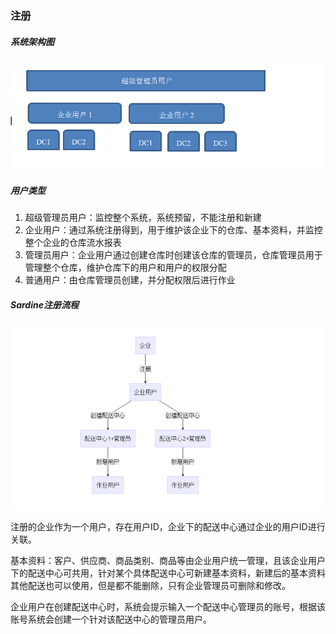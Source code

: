 ### 注册

##### 系统架构图

![Sardine框架图](../image/system.png)

##### 用户类型

1. 超级管理员用户：监控整个系统，系统预留，不能注册和新建
2. 企业用户：通过系统注册得到，用于维护该企业下的仓库、基本资料，并监控整个企业的仓库流水报表
3. 管理员用户：企业用户通过创建仓库时创建该仓库的管理员，仓库管理员用于管理整个仓库，维护仓库下的用户和用户的权限分配
4. 普通用户：由仓库管理员创建，并分配权限后进行作业

##### Sardine注册流程

![注册流程图](../image/register.png)


注册的企业作为一个用户，存在用户ID，企业下的配送中心通过企业的用户ID进行关联。

基本资料：客户、供应商、商品类别、商品等由企业用户统一管理，且该企业用户下的配送中心可共用，针对某个具体配送中心可新建基本资料，新建后的基本资料其他配送也可以使用，但是都不能删除，只有企业管理员可删除和修改。

企业用户在创建配送中心时，系统会提示输入一个配送中心管理员的账号，根据该账号系统会创建一个针对该配送中心的管理员用户。
